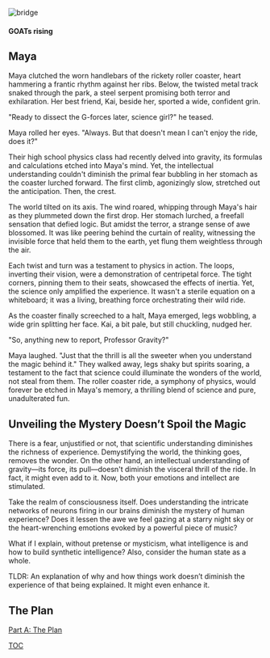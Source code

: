 ![bridge](https://pebreo.github.io/IMG_0226.jpeg)
#### GOATs rising

## Maya 
Maya clutched the worn handlebars of the rickety roller coaster, heart hammering a frantic rhythm against her ribs. Below, the twisted metal track snaked through the park, a steel serpent promising both terror and exhilaration. Her best friend, Kai, beside her, sported a wide, confident grin.

"Ready to dissect the G-forces later, science girl?" he teased.

Maya rolled her eyes. "Always. But that doesn't mean I can't enjoy the ride, does it?"

Their high school physics class had recently delved into gravity, its formulas and calculations etched into Maya's mind. Yet, the intellectual understanding couldn't diminish the primal fear bubbling in her stomach as the coaster lurched forward. The first climb, agonizingly slow, stretched out the anticipation. Then, the crest.

The world tilted on its axis. The wind roared, whipping through Maya's hair as they plummeted down the first drop. Her stomach lurched, a freefall sensation that defied logic. But amidst the terror, a strange sense of awe blossomed. It was like peering behind the curtain of reality, witnessing the invisible force that held them to the earth, yet flung them weightless through the air.

Each twist and turn was a testament to physics in action. The loops, inverting their vision, were a demonstration of centripetal force. The tight corners, pinning them to their seats, showcased the effects of inertia. Yet, the science only amplified the experience. It wasn't a sterile equation on a whiteboard; it was a living, breathing force orchestrating their wild ride.

As the coaster finally screeched to a halt, Maya emerged, legs wobbling, a wide grin splitting her face. Kai, a bit pale, but still chuckling, nudged her.

"So, anything new to report, Professor Gravity?"

Maya laughed. "Just that the thrill is all the sweeter when you understand the magic behind it."  They walked away, legs shaky but spirits soaring, a testament to the fact that science could illuminate the wonders of the world, not steal from them. The roller coaster ride, a symphony of physics, would forever be etched in Maya's memory, a thrilling blend of science and pure, unadulterated fun.      



## Unveiling the Mystery Doesn’t Spoil the Magic
There is a fear, unjustified or not, that scientific understanding diminishes the richness of experience. Demystifying the world, the thinking goes, removes the wonder.
On the other hand, an intellectual understanding of gravity—its force, its pull—doesn't diminish the visceral thrill of the ride. In fact, it might even add to it. Now, both your emotions and intellect are stimulated.

Take the realm of consciousness itself. Does understanding the intricate networks of neurons firing in our brains diminish the mystery of human experience? Does it lessen the awe we feel gazing at a starry night sky or the heart-wrenching emotions evoked by a powerful piece of music?

What if I explain, without pretense or mysticism, what intelligence is and how to build synthetic intelligence?
Also, consider the human state as a whole.




TLDR: An explanation of why and how things work doesn’t diminish the experience of that being explained. It might even enhance it.



## The Plan
[Part A: The Plan](https://pebreo.github.io/begin/PartA-theplan.html)

[TOC](https://pebreo.github.io/)
